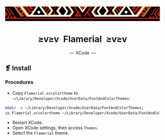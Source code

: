 <p align="center">
  <img alt="" src="../../assets/images/ornament.png" width=1020 />
</p>
<h1 align="center">≥v≥v&ensp;Flamerial&ensp;≥v≥v</h1>
<p align="center">—&ensp;XCode&ensp;—</p>

## ❡ Install
### Procedures
- Copy `Flamerial.xccolortheme` to `~/Library/Developer/Xcode/UserData/FontAndColorThemes`:

```zsh
mkdir -p ~/Library/Developer/Xcode/UserData/FontAndColorThemes;
cp Flamerial.xccolortheme ~/Library/Developer/Xcode/UserData/FontAndColorThemes;
```

- Restart XCode.
- Open XCode settings, then access `Themes`.
- Select the `Flamerial` theme.
